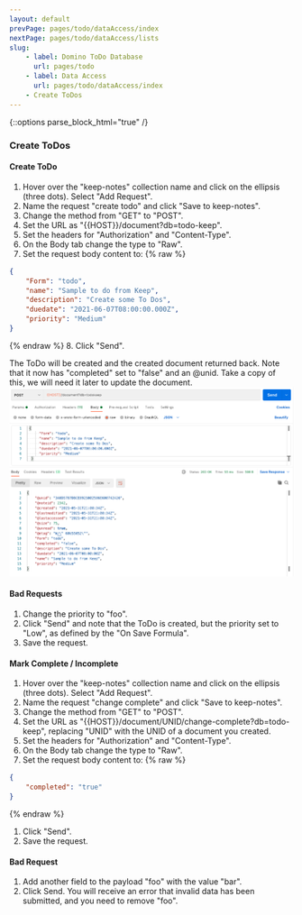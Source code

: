 ```yaml
---
layout: default
prevPage: pages/todo/dataAccess/index
nextPage: pages/todo/dataAccess/lists
slug:
    - label: Domino ToDo Database
      url: pages/todo
    - label: Data Access
      url: pages/todo/dataAccess/index
    - Create ToDos
---
```


{::options parse_block_html="true" /}

### Create ToDos

#### Create ToDo

1. Hover over the "keep-notes" collection name and click on the ellipsis (three dots). Select "Add Request".   
1. Name the request "create todo" and click "Save to keep-notes".
1. Change the method from "GET" to "POST".
1. Set the URL as "&#123;&#123;HOST&#125;&#125;/document?db=todo-keep".
1. Set the headers for "Authorization" and "Content-Type".
1. On the Body tab change the type to "Raw".
1. Set the request body content to:
  {% raw %}
  ~~~json
  {
      "Form": "todo",
      "name": "Sample to do from Keep",
      "description": "Create some To Dos",
      "duedate": "2021-06-07T08:00:00.000Z",
      "priority": "Medium"
  }
~~~
{% endraw %}
8. Click "Send".

The ToDo will be created and the created document returned back. Note that it now has "completed" set to "false" and an @unid. Take a copy of this, we will need it later to update the document.
   ![Lists](../images/dataAccess/create-todo.png)

#### Bad Requests

1. Change the priority to "foo".
1. Click "Send" and note that the ToDo is created, but the priority set to "Low", as defined by the "On Save Formula".
1. Save the request.

#### Mark Complete / Incomplete

1. Hover over the "keep-notes" collection name and click on the ellipsis (three dots). Select "Add Request".   
2. Name the request "change complete" and click "Save to keep-notes".
3. Change the method from "GET" to "POST".
4. Set the URL as "&#123;&#123;HOST&#125;&#125;/document/UNID/change-complete?db=todo-keep", replacing "UNID" with the UNID of a document you created.
5. Set the headers for "Authorization" and "Content-Type".
6. On the Body tab change the type to "Raw".
7. Set the request body content to:
  {% raw %}
  ~~~json
  {
      "completed": "true"
  }
~~~
{% endraw %}
1. Click "Send".
1. Save the request.

#### Bad Request

1. Add another field to the payload "foo" with the value "bar".
2. Click Send. You will receive an error that invalid data has been submitted, and you need to remove "foo".